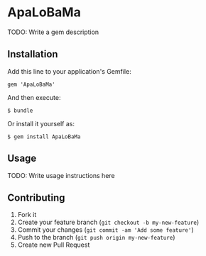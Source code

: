 # ApaLoBaMa

TODO: Write a gem description

## Installation

Add this line to your application's Gemfile:

    gem 'ApaLoBaMa'

And then execute:

    $ bundle

Or install it yourself as:

    $ gem install ApaLoBaMa

## Usage

TODO: Write usage instructions here

## Contributing

1. Fork it
2. Create your feature branch (`git checkout -b my-new-feature`)
3. Commit your changes (`git commit -am 'Add some feature'`)
4. Push to the branch (`git push origin my-new-feature`)
5. Create new Pull Request
